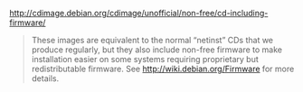 <http://cdimage.debian.org/cdimage/unofficial/non-free/cd-including-firmware/>

> These images are equivalent to the normal &#8220;netinst&#8221; CDs that we produce regularly, but they also include non-free firmware to make installation easier on some systems requiring proprietary but redistributable firmware. See http://wiki.debian.org/Firmware for more details.